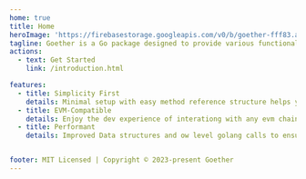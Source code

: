 ```yaml
---
home: true
title: Home
heroImage: 'https://firebasestorage.googleapis.com/v0/b/goether-fff83.appspot.com/o/GOether.png?alt=media&token=2bbb7fde-eb40-4682-a5da-daa62c3536f7'
tagline: Goether is a Go package designed to provide various functionalities related to EVM blockchains. library aims to be a complete and compact library for interacting with the Ethereum Blockchain and its ecosystem.
actions:
  - text: Get Started
    link: /introduction.html

features:
  - title: Simplicity First
    details: Minimal setup with easy method reference structure helps you focus on logic easily.
  - title: EVM-Compatible
    details: Enjoy the dev experience of interationg with any evm chain in golang.
  - title: Performant
    details: Improved Data structures and ow level golang calls to ensure minimum resources on capacity.


footer: MIT Licensed | Copyright © 2023-present Goether
---
```




[default-theme-home]: https://vuejs.press/reference/default-theme/frontmatter.html#home-page
